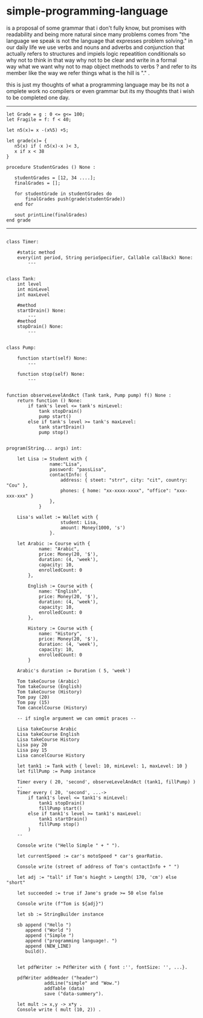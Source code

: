 # simple-programming-language

is a proposal of some grammar that i don't fully know,
but promises with readability and being more natural
since many problems comes from 
"the language we speak is not the language that expresses problem solving."
in our daily life we use verbs and nouns and adverbs and conjunction
that actually refers to structures and impiels
  logic
  repeatition 
  conditionals
 so why not to think in that way why not to be clear and write in a formal\
 way what we want
 why not to map object methods to verbs ?
 and refer to its member like the way we refer things what is the hill is "." .
 
 this is just my thoughts of what a programming language may be
 its not a omplete work no compilers or even grammar but its my thoughts that i wish
 to be completed one day.
 
 -----------------------------------------------------------------------------------------
 ```
let Grade = g : 0 <= g<= 100;
let Fragile = f: f < 40;

let n5(x)= x -(x%5) +5;

let grade(x)= {
    n5(x) if ( n5(x)-x )< 3,
    x if x < 38
}

procedure StudentGrades () None :

    studentGrades = [12, 34 ....];
    finalGrades = [];

    for studentGrade in studentGrades do
        finalGrades push(grade(studentGrade))
    end for

    sout printLine(finalGrades)
end grade
 ```
 -----------------------------------------------------------------------------------------
```
	
class Timer:

	#static method 
	every(int period, String perioSpecifier, Callable callBack) None:
		---


class Tank:
	int level
	int minLevel
	int maxLevel

	#method
	startDrain() None:
		---
	#method
	stopDrain() None:
		---

	
class Pump:

	function start(self) None:
		---

	function stop(self) None:
		---


function observeLevelAndAct (Tank tank, Pump pump) f() None :
	return function () None:
		if tank's level <= tank's minLevel:
			tank stopDrain()
			pump start()
		else if tank's level >= tank's maxLevel:
			tank startDrain()
			pump stop()


program(String... args) int:
	
	let Lisa := Student with {
				name:"Lisa",
				password: "passLisa",
				contactInfo: {
					address: { steet: "strr", city: "cit", country: "Cou" },
					phones: { home: "xx-xxxx-xxxx", "office": "xxx-xxx-xxx" }
				},
			}

	Lisa's wallet := Wallet with { 
					student: Lisa, 
					amount: Money(1000, 's')
				}.
	
	let Arabic := Course with {
			name: "Arabic",
			price: Money(20, '$'),
			duration: (4, 'week'),
			capacity: 10,
			enrolledCount: 0
		},

		English := Course with {
			name: "English",
			price: Money(20, '$'),
			duration: (4, 'week'),
			capacity: 10,
			enrolledCount: 0
		},

		History := Course with {
			name: "History",
			price: Money(20, '$'),
			duration: (4, 'week'),
			capacity: 10,
			enrolledCount: 0
		}

	Arabic's duration := Duration ( 5, 'week')
	
	Tom takeCourse (Arabic)
	Tom takeCourse (English)
	Tom takeCourse (History)
	Tom pay (20)
	Tom pay (15)
	Tom cancelCourse (History)

	-- if single argument we can ommit praces --

	Lisa takeCourse Arabic
	Lisa takeCourse English
	Lisa takeCourse History
	Lisa pay 20
	Lisa pay 15
	Lisa cancelCourse History

	let tank1 := Tank with { level: 10, minLevel: 1, maxLevel: 10 }
	let fillPump := Pump instance

	Timer every ( 20, 'second', observeLevelAndAct (tank1, fillPump) )
	--
	Timer every ( 20, 'second', ...-> 
		if tank1's level <= tank1's minLevel:
			tank1 stopDrain()
			fillPump start()
		else if tank1's level >= tank1's maxLevel:
			tank1 startDrain()
			fillPump stop()
		)
	--

	Console write ("Hello Simple " + " ").

	let currentSpeed := car's motoSpeed * car's gearRatio.

	Console write (street of address of Tom's contactInfo + " ") 

	let adj := "tall" if Tom's hieght > Length( 170, 'cm') else "short"

	let succeeded := true if Jane's grade >= 50 else false

	Console write (f"Tom is ${adj}")

	let sb := StringBuilder instance
	
	sb append ("Hello ")
	   append ("World ")
	   append ("Simple ")
	   append ("programming language!. ")
	   append (NEW_LINE)
	   build().


	let pdfWriter := PdfWriter with { font :'', fontSize: '', ...}.

	pdfWriter addHeader ("header")
			  addLine("simple" and "Wow.")
			  addTable (data)
			  save ("data-summery").

	let mult := x,y -> x*y .
	Console write ( mult (10, 2)) .

```



	
	

